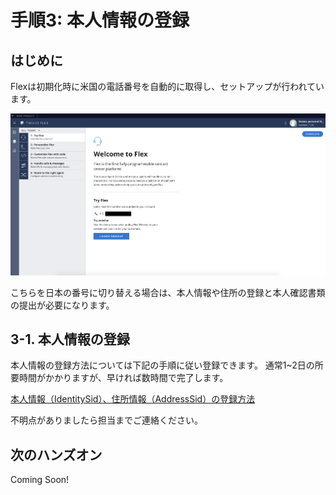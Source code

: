 #  手順3: 本人情報の登録
## はじめに
Flexは初期化時に米国の電話番号を自動的に取得し、セットアップが行われています。

![Flexの初期画面](../assets/01-Flex-StartScreen.png "Flexの初期画面")  

こちらを日本の番号に切り替える場合は、本人情報や住所の登録と本人確認書類の提出が必要になります。

## 3-1. 本人情報の登録
本人情報の登録方法については下記の手順に従い登録できます。
通常1~2日の所要時間がかかりますが、早ければ数時間で完了します。

[本人情報（IdentitySid）、住所情報（AddressSid）の登録方法](../00-Misc/00-00-IdentitySid.md)

不明点がありましたら担当までご連絡ください。

## 次のハンズオン
Coming Soon!
